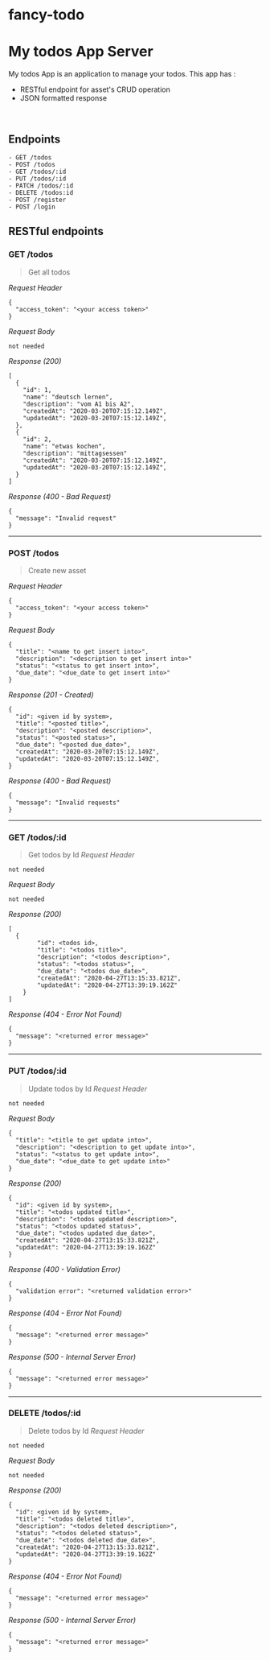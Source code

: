 # fancy-todo
# My todos App Server
My todos App is an application to manage your todos. This app has : 
* RESTful endpoint for asset's CRUD operation
* JSON formatted response

&nbsp;

## Endpoints
```
- GET /todos
- POST /todos
- GET /todos/:id
- PUT /todos/:id
- PATCH /todos/:id
- DELETE /todos:id
- POST /register
- POST /login
```

## RESTful endpoints
### GET /todos

> Get all todos

_Request Header_
```
{
  "access_token": "<your access token>"
}
```

_Request Body_
```
not needed
```

_Response (200)_
```
[
  {
    "id": 1,
    "name": "deutsch lernen",
    "description": "vom A1 bis A2",
    "createdAt": "2020-03-20T07:15:12.149Z",
    "updatedAt": "2020-03-20T07:15:12.149Z",
  },
  {
    "id": 2,
    "name": "etwas kochen",
    "description": "mittagsessen"
    "createdAt": "2020-03-20T07:15:12.149Z",
    "updatedAt": "2020-03-20T07:15:12.149Z",
  }
]
```

_Response (400 - Bad Request)_
```
{
  "message": "Invalid request"
}
```

---
### POST /todos

> Create new asset

_Request Header_
```
{
  "access_token": "<your access token>"
}
```

_Request Body_
```
{
  "title": "<name to get insert into>",
  "description": "<description to get insert into>"
  "status": "<status to get insert into>",
  "due_date": "<due_date to get insert into>"
}
```

_Response (201 - Created)_
```
{
  "id": <given id by system>,
  "title": "<posted title>",
  "description": "<posted description>",
  "status": "<posted status>",
  "due_date": "<posted due_date>",
  "createdAt": "2020-03-20T07:15:12.149Z",
  "updatedAt": "2020-03-20T07:15:12.149Z",
}
```

_Response (400 - Bad Request)_
```
{
  "message": "Invalid requests"
}
```

---
### GET /todos/:id

> Get todos by Id
_Request Header_
```
not needed
```

_Request Body_
```
not needed
```

_Response (200)_
```
[
  {
        "id": <todos id>,
        "title": "<todos title>",
        "description": "<todos description>",
        "status": "<todos status>",
        "due_date": "<todos due_date>",
        "createdAt": "2020-04-27T13:15:33.821Z",
        "updatedAt": "2020-04-27T13:39:19.162Z"
    }
]
```

_Response (404 - Error Not Found)_
```
{
  "message": "<returned error message>"
}
```

---
### PUT /todos/:id

> Update todos by Id
_Request Header_
```
not needed
```

_Request Body_
```
{
  "title": "<title to get update into>",
  "description": "<description to get update into>",
  "status": "<status to get update into>",
  "due_date": "<due_date to get update into>"
}
```

_Response (200)_
```
{
  "id": <given id by system>,
  "title": "<todos updated title>",
  "description": "<todos updated description>",
  "status": "<todos updated status>",
  "due_date": "<todos updated due_date>",
  "createdAt": "2020-04-27T13:15:33.821Z",
  "updatedAt": "2020-04-27T13:39:19.162Z"
}
```

_Response (400 - Validation Error)_
```
{
  "validation error": "<returned validation error>"
}
```

_Response (404 - Error Not Found)_
```
{
  "message": "<returned error message>"
}
```


_Response (500 - Internal Server Error)_
```
{
  "message": "<returned error message>"
}
```

---
### DELETE /todos/:id

> Delete todos by Id
_Request Header_
```
not needed
```

_Request Body_
```
not needed
```

_Response (200)_
```
{
  "id": <given id by system>,
  "title": "<todos deleted title>",
  "description": "<todos deleted description>",
  "status": "<todos deleted status>",
  "due_date": "<todos deleted due_date>",
  "createdAt": "2020-04-27T13:15:33.821Z",
  "updatedAt": "2020-04-27T13:39:19.162Z"
}
```

_Response (404 - Error Not Found)_
```
{
  "message": "<returned error message>"
}
```

_Response (500 - Internal Server Error)_
```
{
  "message": "<returned error message>"
}
```
